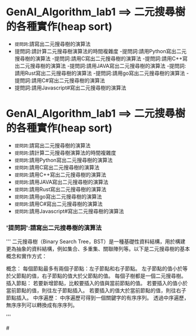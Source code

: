 # GenAI_Algorithm_lab1 ==> 二元搜尋樹的各種實作(heap sort)
- `提問詞`:請寫出二元搜尋樹的演算法
- 提問詞:請計算二元搜尋樹演算法的時間複雜度
-提問詞:請用Python寫出二元搜尋樹的演算法
-提問詞:請用C寫出二元搜尋樹的演算法
-提問詞:請用C++寫出二元搜尋樹的演算法
-提問詞:請用JAVA寫出二元搜尋樹的演算法
-提問詞:請用Rust寫出二元搜尋樹的演算法
-提問詞:請用go寫出二元搜尋樹的演算法
-提問詞:請用C#寫出二元搜尋樹的演算法
- 提問詞:請用Javascript#寫出二元搜尋樹的演算法

# GenAI_Algorithm_lab1 ==> 二元搜尋樹的各種實作(heap sort)
- `提問詞`:請寫出二元搜尋樹的演算法
- `提問詞`:請計算二元搜尋樹演算法的時間複雜度
- `提問詞`:請用Python寫出二元搜尋樹的演算法
- `提問詞`:請用C寫出二元搜尋樹的演算法
- `提問詞`:請用C++寫出二元搜尋樹的演算法
- `提問詞`:請用JAVA寫出二元搜尋樹的演算法
- `提問詞`:請用Rust寫出二元搜尋樹的演算法
- `提問詞`:請用go寫出二元搜尋樹的演算法
- `提問詞`:請用C#寫出二元搜尋樹的演算法
- `提問詞`:請用Javascript#寫出二元搜尋樹的演算法

### '提問詞':請寫出二元搜尋樹的演算法
'''
二元搜尋樹（Binary Search Tree，BST）是一種基礎性資料結構，用於構建更為抽象的資料結構，例如集合、多重集、關聯陣列等。以下是二元搜尋樹的基本概念和實作方式：

概念：
每個節點最多有兩個子節點：左子節點和右子節點。
左子節點的值小於等於父節點的值，右子節點的值大於父節點的值。
每個子樹都是一個二元搜尋樹。
插入節點：
若要新增節點，比較要插入的值與當前節點的值。
若要插入的值小於當前節點的值，則往左子節點插入。
若要插入的值大於當前節點的值，則往右子節點插入。
中序遍歷：
中序遍歷可得到一個關鍵字的有序序列。
透過中序遍歷，無序序列可以轉換成有序序列。


'''

#[]()

